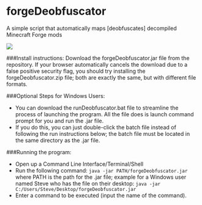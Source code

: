 # forgeDeobfuscator

A simple script that automatically maps [deobfuscates] decompiled Minecraft Forge mods

![](https://i.imgur.com/T2mMiYD.png)

###Install instructions:
Download the forgeDeobfuscator.jar file from the repository. If your browser automatically cancels the download due to a false positive security flag, you should try installing the forgeDeobfuscator.zip file; both are exactly the same, but with different file formats.

###Optional Steps for Windows Users:

- You can download the runDeobfuscator.bat file to streamline the process of launching the program. All the file does is launch command prompt for you and run the .jar file.
- If you do this, you can just double-click the batch file instead of following the run instructions below; the batch file must be located in the same directory as the .jar file.

###Running the program:

- Open up a Command Line Interface/Terminal/Shell
- Run the following command: `java -jar PATH/forgeDeobfuscator.jar` where PATH is the path for the .jar file; example for a Windows user named Steve who has the file on their desktop: `java -jar C:/Users/Steve/Desktop/forgeDeobfuscator.jar`
- Enter a command to be executed (input the name of the command).
